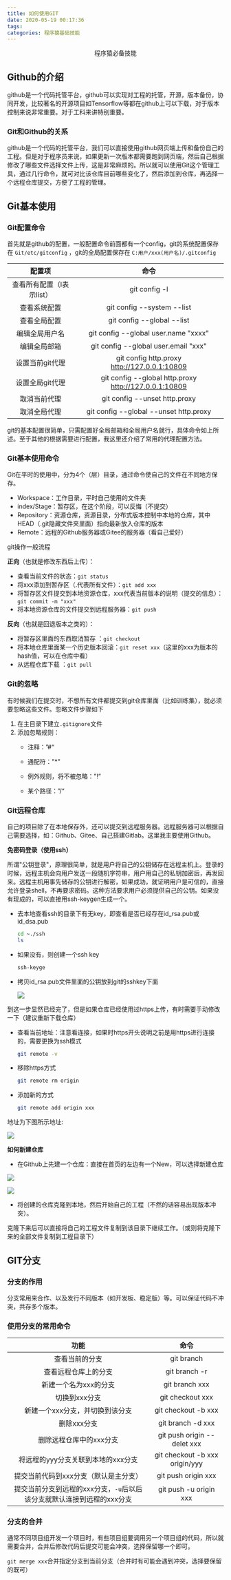 ```yaml
---
title: 如何使用GIT
date: 2020-05-19 00:17:36
tags:
categories: 程序猿基础技能
---
```

<p align="center">
    程序猿必备技能
</p>
<!--more-->

## Github的介绍

github是一个代码托管平台，github可以实现对工程的托管，开源，版本备份，协同开发，比较著名的开源项目如Tensorflow等都在github上可以下载，对于版本控制来说非常重要。对于工科来讲特别重要。

### Git和Github的关系

github是一个代码的托管平台，我们可以直接使用github网页端上传和备份自己的工程。但是对于程序员来说，如果更新一次版本都需要跑到网页端，然后自己根据修改了哪些文件选择文件上传，这是非常麻烦的。所以就可以使用Git这个管理工具，通过几行命令，就可对比该仓库目前哪些变化了，然后添加到仓库，再选择一个远程仓库提交，方便了工程的管理。

## Git基本使用

### Git配置命令

首先就是github的配置，一般配置命令前面都有一个config，git的系统配置保存在 `Git/etc/gitconfig` ，git的全局配置保存在 `C:用户/xxx(用户名)/.gitconfig`  

|          配置项           |                         命令                          |
| :-----------------------: | :---------------------------------------------------: |
| 查看所有配置（l表示list） |                     git config -l                     |
|       查看系统配置        |              git config --system --list               |
|       查看全局配置        |              git config --global --list               |
|      编辑全局用户名       |         git config --global user.name "xxxx"          |
|       编辑全局邮箱        |         git config --global user.email "xxx"          |
|      设置当前git代理      |     git config http.proxy http://127.0.0.1:10809      |
|      设置全局git代理      | git config --global http.proxy http://127.0.0.1:10809 |
|       取消当前代理        |            git config  --unset http.proxy             |
|       取消全局代理        |        git config --global --unset http.proxy         |

git的基本配置很简单，只需配置好全局邮箱和全局用户名就行，具体命令如上所述。至于其他的根据需要进行配置，我这里还介绍了常用的代理配置方法。

### Git基本使用命令

Git在平时的使用中，分为4个（层）目录，通过命令使自己的文件在不同地方保存。

* Workspace：工作目录，平时自己使用的文件夹
* index/Stage：暂存区，在这个阶段，可以反悔（不提交）
* Repository：资源仓库，资源目录，分布式版本控制中本地的仓库，其中HEAD（.git隐藏文件夹里面）指向最新放入仓库的版本
* Remote：远程的Github服务器或Gitee的服务器（看自己爱好）

git操作一般流程

**正向**（也就是修改东西后上传）：

* 查看当前文件的状态：`git status`
* 将xxx添加到暂存区（.代表所有文件）：`git add xxx`
* 将暂存区文件提交到本地资源仓库，xxx代表当前版本的说明（提交的信息）：`git commit -m "xxx"`
* 将本地资源仓库的文件提交到远程服务器：`git push`

**反向**（也就是回退版本之类的）：

* 将暂存区里面的东西取消暂存 ：`git checkout`
* 将本地仓库里面某一个历史版本回滚：`git reset xxx`（这里的xxx为版本的hash值，可以在仓库中看）
* 从远程仓库下载 ：`git pull`

### Git的忽略

有时候我们在提交时，不想所有文件都提交到git仓库里面（比如训练集），就必须要忽略这些文件。忽略文件步骤如下

1. 在主目录下建立`.gitignore`文件
2. 添加忽略规则：
   * 注释：”#“
   
   * 通配符："*"
   
   * 例外规则，将不被忽略：”!”
   
   * 某个路径：”/“

### Git远程仓库

自己的项目除了在本地保存外，还可以提交到远程服务器。远程服务器可以根据自己需要选择，如：Github、Gitee、自己搭建Gitlab。这里我主要使用Github。

**免密码登录（使用ssh）**

所谓"公钥登录"，原理很简单，就是用户将自己的公钥储存在远程主机上。登录的时候，远程主机会向用户发送一段随机字符串，用户用自己的私钥加密后，再发回来。远程主机用事先储存的公钥进行解密，如果成功，就证明用户是可信的，直接允许登录shell，不再要求密码。这种方法要求用户必须提供自己的公钥。如果没有现成的，可以直接用ssh-keygen生成一个。

* 去本地查看ssh的目录下有无key，即查看是否已经存在id_rsa.pub或id_dsa.pub

  ```bash
  cd ~./ssh
  ls
  ```

* 如果没有，则创建一个ssh key

  ```bash
  ssh-keyge
  ```

* 拷贝id_rsa.pub文件里面的公钥放到git的sshkey下面

  ![](https://pic-1302177449.cos.ap-chongqing.myqcloud.com//blog_pic/20210308193100.png)

到这一步显然已经完了，但是如果仓库已经使用过https上传，有时需要手动修改一下（建议重新下载仓库）

* 查看当前地址：注意看连接，如果时https开头说明之前是用https进行连接的，需要更换为ssh模式

  ```bash
  git remote -v
  ```

* 移除https方式

  ```bash
  git remote rm origin
  ```

* 添加新的方式

  ```bash
  git remote add origin xxx
  ```

地址为下图所示地址:

![](https://pic-1302177449.cos.ap-chongqing.myqcloud.com//blog_pic/20210308193119.png)

**如何新建仓库**

* 在Github上先建一个仓库：直接在首页的左边有一个New，可以选择新建仓库

![](https://pic-1302177449.cos.ap-chongqing.myqcloud.com//blog_pic/20210308193127.png)

![](https://pic-1302177449.cos.ap-chongqing.myqcloud.com//blog_pic/20210308193205.png)

* 将创建的仓库克隆到本地，然后开始自己的工程（不然的话容易出现版本冲突）。

克隆下来后可以直接将自己的工程文件复制到该目录下继续工作。（或则将克隆下来的全部文件复制到工程目录下）

## GIT分支

### 分支的作用

分支常用来合作、以及发行不同版本（如开发板、稳定版）等。可以保证代码不冲突，共存多个版本。

### 使用分支的常用命令

|                             功能                             |              命令              |
| :----------------------------------------------------------: | :----------------------------: |
|                        查看当前的分支                        |           git branch           |
|                     查看远程仓库上的分支                     |         git branch -r          |
|                    新建一个名为xxx的分支                     |         git branch xxx         |
|                        切换到xxx分支                         |        git checkout xxx        |
|               新建一个xxx分支，并切换到该分支                |      git checkout -b xxx       |
|                         删除xxx分支                          |       git branch -d xxx        |
|                   删除远程仓库中的xxx分支                    |  git push origin --delet xxx   |
|              将远程的yyy分支关联到本地的xxx分支              | git checkout -b xxx origin/yyy |
|            提交当前代码到xxx分支（默认是主分支）             |      git push origin xxx       |
| 提交当前分支到远程的xxx分支，`-u`后以后该分支就默认连接到远程的xxx分支 |     git push -u origin xxx     |

### 分支的合并

通常不同项目组开发一个项目时，有些项目组要调用另一个项目组的代码，所以就需要合并，合并后修改代码后提交可能会冲突，选择保留哪一个即可。

`git merge xxx`合并指定分支到当前分支（合并时有可能会遇到冲突，选择要保留的既可）